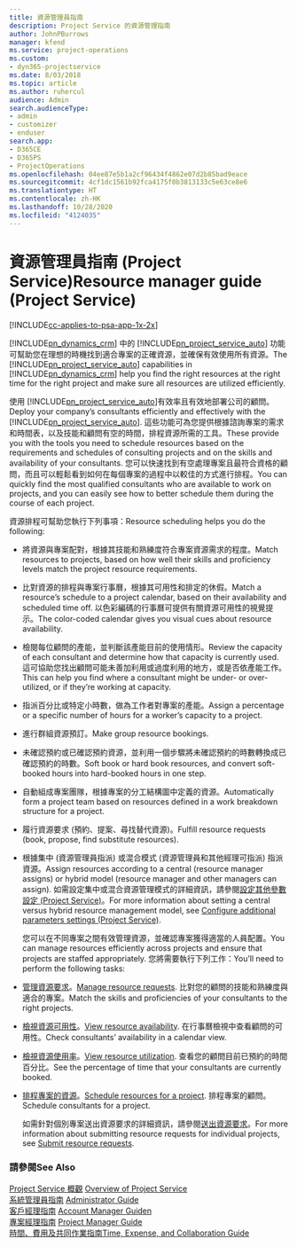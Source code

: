 ```yaml
---
title: 資源管理員指南
description: Project Service 的資源管理指南
author: JohnPBurrows
manager: kfend
ms.service: project-operations
ms.custom:
- dyn365-projectservice
ms.date: 8/03/2018
ms.topic: article
ms.author: ruhercul
audience: Admin
search.audienceType:
- admin
- customizer
- enduser
search.app:
- D365CE
- D365PS
- ProjectOperations
ms.openlocfilehash: 04ee87e5b1a2cf96434f4862e07d2b85bad9eace
ms.sourcegitcommit: 4cf1dc1561b92fca4175f0b3813133c5e63ce8e6
ms.translationtype: HT
ms.contentlocale: zh-HK
ms.lasthandoff: 10/28/2020
ms.locfileid: "4124035"
---
```

# <a name="resource-manager-guide-project-service"></a><span data-ttu-id="74518-103">資源管理員指南 (Project Service)</span><span class="sxs-lookup"><span data-stu-id="74518-103">Resource manager guide (Project Service)</span></span>

[!INCLUDE[cc-applies-to-psa-app-1x-2x](../includes/cc-applies-to-psa-app-1x-2x.md)]

<span data-ttu-id="74518-104">[!INCLUDE[pn_dynamics_crm](../includes/pn-dynamics-crm.md)] 中的 [!INCLUDE[pn_project_service_auto](../includes/pn-project-service-auto.md)] 功能可幫助您在理想的時機找到適合專案的正確資源，並確保有效使用所有資源。</span><span class="sxs-lookup"><span data-stu-id="74518-104">The [!INCLUDE[pn_project_service_auto](../includes/pn-project-service-auto.md)] capabilities in [!INCLUDE[pn_dynamics_crm](../includes/pn-dynamics-crm.md)] help you find the right resources at the right time for the right project and make sure all resources are utilized efficiently.</span></span>  
  
 <span data-ttu-id="74518-105">使用 [!INCLUDE[pn_project_service_auto](../includes/pn-project-service-auto.md)]有效率且有效地部署公司的顧問。</span><span class="sxs-lookup"><span data-stu-id="74518-105">Deploy your company’s consultants efficiently and effectively with the [!INCLUDE[pn_project_service_auto](../includes/pn-project-service-auto.md)].</span></span> <span data-ttu-id="74518-106">這些功能可為您提供根據諮詢專案的需求和時間表，以及技能和顧問有空的時間，排程資源所需的工具。</span><span class="sxs-lookup"><span data-stu-id="74518-106">These provide you with the tools you need to schedule resources based on the requirements and schedules of consulting projects and on the skills and availability of your consultants.</span></span> <span data-ttu-id="74518-107">您可以快速找到有空處理專案且最符合資格的顧問，而且可以輕鬆看到如何在每個專案的過程中以較佳的方式進行排程。</span><span class="sxs-lookup"><span data-stu-id="74518-107">You can quickly find the most qualified consultants who are available to work on projects, and you can easily see how to better schedule them during the course of each project.</span></span>  
  
 <span data-ttu-id="74518-108">資源排程可幫助您執行下列事項：</span><span class="sxs-lookup"><span data-stu-id="74518-108">Resource scheduling helps you do the following:</span></span>  
  
- <span data-ttu-id="74518-109">將資源與專案配對，根據其技能和熟練度符合專案資源需求的程度。</span><span class="sxs-lookup"><span data-stu-id="74518-109">Match resources to projects, based on how well their skills and proficiency levels match the project resource requirements.</span></span>  
  
- <span data-ttu-id="74518-110">比對資源的排程與專案行事曆，根據其可用性和排定的休假。</span><span class="sxs-lookup"><span data-stu-id="74518-110">Match a resource’s schedule to a project calendar, based on their availability and scheduled time off.</span></span> <span data-ttu-id="74518-111">以色彩編碼的行事曆可提供有關資源可用性的視覺提示。</span><span class="sxs-lookup"><span data-stu-id="74518-111">The color-coded calendar gives you visual cues about resource availability.</span></span>  
  
- <span data-ttu-id="74518-112">檢閱每位顧問的產能，並判斷該產能目前的使用情形。</span><span class="sxs-lookup"><span data-stu-id="74518-112">Review the capacity of each consultant and determine how that capacity is currently used.</span></span> <span data-ttu-id="74518-113">這可協助您找出顧問可能未善加利用或過度利用的地方，或是否依產能工作。</span><span class="sxs-lookup"><span data-stu-id="74518-113">This can help you find where a consultant might be under- or over-utilized, or if they’re working at capacity.</span></span>  
  
- <span data-ttu-id="74518-114">指派百分比或特定小時數，做為工作者對專案的產能。</span><span class="sxs-lookup"><span data-stu-id="74518-114">Assign a percentage or a specific number of hours for a worker’s capacity to a project.</span></span>  
  
- <span data-ttu-id="74518-115">進行群組資源預訂。</span><span class="sxs-lookup"><span data-stu-id="74518-115">Make group resource bookings.</span></span>  
  
- <span data-ttu-id="74518-116">未確認預約或已確認預約資源，並利用一個步驟將未確認預約的時數轉換成已確認預約的時數。</span><span class="sxs-lookup"><span data-stu-id="74518-116">Soft book or hard book resources, and convert soft-booked hours into hard-booked hours in one step.</span></span>  
  
- <span data-ttu-id="74518-117">自動組成專案團隊，根據專案的分工結構圖中定義的資源。</span><span class="sxs-lookup"><span data-stu-id="74518-117">Automatically form a project team based on resources defined in a work breakdown structure for a project.</span></span>  
  
- <span data-ttu-id="74518-118">履行資源要求 (預約、提案、尋找替代資源)。</span><span class="sxs-lookup"><span data-stu-id="74518-118">Fulfill resource requests (book, propose, find substitute resources).</span></span>  
  
- <span data-ttu-id="74518-119">根據集中 (資源管理員指派) 或混合模式 (資源管理員和其他經理可指派) 指派資源。</span><span class="sxs-lookup"><span data-stu-id="74518-119">Assign resources according to a central (resource manager assigns) or hybrid model (resource manager and other managers can assign).</span></span> <span data-ttu-id="74518-120">如需設定集中或混合資源管理模式的詳細資訊，請參閱[設定其他參數設定 (Project Service)](../psa/configure-additional-parameters-settings.md)。</span><span class="sxs-lookup"><span data-stu-id="74518-120">For more information about setting a central versus hybrid resource management model, see [Configure additional parameters settings (Project Service)](../psa/configure-additional-parameters-settings.md).</span></span>  
  
  <span data-ttu-id="74518-121">您可以在不同專案之間有效管理資源，並確認專案獲得適當的人員配置。</span><span class="sxs-lookup"><span data-stu-id="74518-121">You can manage resources efficiently across projects and ensure that projects are staffed appropriately.</span></span> <span data-ttu-id="74518-122">您將需要執行下列工作：</span><span class="sxs-lookup"><span data-stu-id="74518-122">You’ll need to perform the following tasks:</span></span>  
  
- <span data-ttu-id="74518-123">[管理資源要求](../psa/manage-resource-requests.md)。</span><span class="sxs-lookup"><span data-stu-id="74518-123">[Manage resource requests](../psa/manage-resource-requests.md).</span></span> <span data-ttu-id="74518-124">比對您的顧問的技能和熟練度與適合的專案。</span><span class="sxs-lookup"><span data-stu-id="74518-124">Match the skills and proficiencies of your consultants to the right projects.</span></span>  
  
- <span data-ttu-id="74518-125">[檢視資源可用性](../psa/view-resource-availability.md)。</span><span class="sxs-lookup"><span data-stu-id="74518-125">[View resource availability](../psa/view-resource-availability.md).</span></span> <span data-ttu-id="74518-126">在行事曆檢視中查看顧問的可用性。</span><span class="sxs-lookup"><span data-stu-id="74518-126">Check consultants’ availability in a calendar view.</span></span>  
  
- <span data-ttu-id="74518-127">[檢視資源使用率](../psa/view-resource-utilization.md)。</span><span class="sxs-lookup"><span data-stu-id="74518-127">[View resource utilization](../psa/view-resource-utilization.md).</span></span> <span data-ttu-id="74518-128">查看您的顧問目前已預約的時間百分比。</span><span class="sxs-lookup"><span data-stu-id="74518-128">See the percentage of time that your consultants are currently booked.</span></span>  
  
- <span data-ttu-id="74518-129">[排程專案的資源](../psa/schedule-resources-project.md)。</span><span class="sxs-lookup"><span data-stu-id="74518-129">[Schedule resources for a project](../psa/schedule-resources-project.md).</span></span> <span data-ttu-id="74518-130">排程專案的顧問。</span><span class="sxs-lookup"><span data-stu-id="74518-130">Schedule consultants for a project.</span></span>  
  
  <span data-ttu-id="74518-131">如需針對個別專案送出資源要求的詳細資訊，請參閱[送出資源要求](../psa/submit-resource-requests.md)。</span><span class="sxs-lookup"><span data-stu-id="74518-131">For more information about submitting resource requests for individual projects, see [Submit resource requests](../psa/submit-resource-requests.md).</span></span>  
  
### <a name="see-also"></a><span data-ttu-id="74518-132">請參閱</span><span class="sxs-lookup"><span data-stu-id="74518-132">See Also</span></span>  
 <span data-ttu-id="74518-133">[Project Service 概觀](../psa/overview.md) </span><span class="sxs-lookup"><span data-stu-id="74518-133">[Overview of Project Service](../psa/overview.md) </span></span>  
 <span data-ttu-id="74518-134">[系統管理員指南](../psa/admin-guide.md) </span><span class="sxs-lookup"><span data-stu-id="74518-134">[Administrator Guide](../psa/admin-guide.md) </span></span>  
 <span data-ttu-id="74518-135">[客戶經理指南](../psa/account-manager-guide.md) </span><span class="sxs-lookup"><span data-stu-id="74518-135">[Account Manager Guiden](../psa/account-manager-guide.md) </span></span>  
 <span data-ttu-id="74518-136">[專案經理指南](../psa/project-manager-guide.md) </span><span class="sxs-lookup"><span data-stu-id="74518-136">[Project Manager Guide](../psa/project-manager-guide.md) </span></span>  
 [<span data-ttu-id="74518-137">時間、費用及共同作業指南</span><span class="sxs-lookup"><span data-stu-id="74518-137">Time, Expense, and Collaboration Guide</span></span>](../psa/time-expense-collaboration-guide.md)
